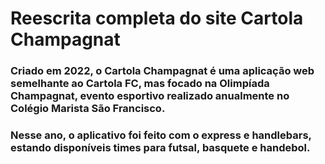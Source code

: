 # Reescrita completa do site Cartola Champagnat

### Criado em 2022, o Cartola Champagnat é uma aplicação web semelhante ao Cartola FC, mas focado na Olimpíada Champagnat, evento esportivo realizado anualmente no Colégio Marista São Francisco.
### Nesse ano, o aplicativo foi feito com o express e handlebars, estando disponíveis times para futsal, basquete e handebol.